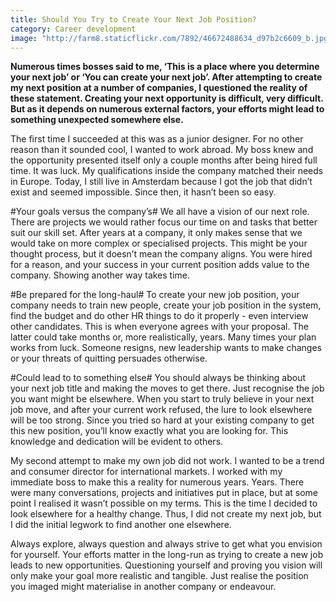 ```yaml
---
title: Should You Try to Create Your Next Job Position?
category: Career development
image: "http://farm8.staticflickr.com/7892/46672488634_d97b2c6609_b.jpg"
---
```

**Numerous times bosses said to me, ‘This is a place where you determine your next job’ or ‘You can create your next job’. After attempting to create my next position at a number of companies, I questioned the reality of these statement. Creating your next opportunity is difficult, very difficult. But as it depends on numerous external factors, your efforts might lead to something unexpected somewhere else.**

The first time I succeeded at this was as a junior designer. For no other reason than it sounded cool, I wanted to work abroad. My boss knew and the opportunity presented itself only a couple months after being hired full time. It was luck. My qualifications inside the company matched their needs in Europe. Today, I still live in Amsterdam because I got the job that didn’t exist and seemed impossible. Since then, it hasn’t been so easy.

#Your goals versus the company’s#
We all have a vision of our next role. There are projects we would rather focus our time on and tasks that better suit our skill set. After years at a company, it only makes sense that we would take on more complex or specialised projects. This might be your thought process, but it doesn’t mean the company aligns. You were hired for a reason, and your success in your current position adds value to the company. Showing another way takes time.

#Be prepared for the long-haul#
To create your new job position, your company needs to train new people, create your job position in the system, find the budget and do other HR things to do it properly - even interview other candidates. This is when everyone agrees with your proposal. The latter could take months or, more realistically, years. Many times your plan works from luck. Someone resigns, new leadership wants to make changes or your threats of quitting persuades otherwise.

#Could lead to to something else#
You should always be thinking about your next job title and making the moves to get there. Just recognise the job you want might be elsewhere. When you start to truly believe in your next job move, and after your current work refused, the lure to look elsewhere will be too strong. Since you tried so hard at your existing company to get this new position, you’ll know exactly what you are looking for. This knowledge and dedication will be evident to others. 

My second attempt to make my own job did not work. I wanted to be a trend and consumer director for international markets. I worked with my immediate boss to make this a reality for numerous years. Years. There were many conversations, projects and initiatives put in place, but at some point I realised it wasn’t possible on my terms. This is the time I decided to look elsewhere for a healthy change. Thus, I did not create my next job, but I did the initial legwork to find another one elsewhere.

Always explore, always question and always strive to get what you envision for yourself. Your efforts matter in the long-run as trying to create a new job leads to new opportunities. Questioning yourself and proving you vision will only make your goal more realistic and tangible. Just realise the position you imaged might materialise in another company or endeavour.
